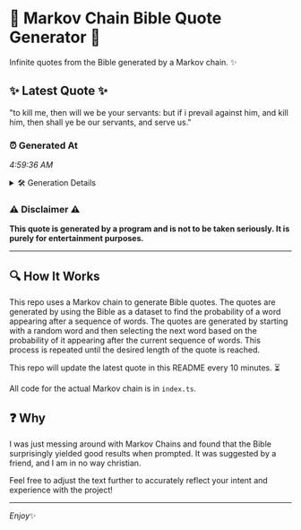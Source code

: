 # 📖 Markov Chain Bible Quote Generator 📖

Infinite quotes from the Bible generated by a Markov chain. ✨

## ✨ Latest Quote ✨
"to kill me, then will we be your servants: but if i prevail against him, and kill him, then shall ye be our servants, and serve us."

### ⏰ Generated At
*4:59:36 AM*

<details>
    <summary>🛠️ Generation Details</summary>
    <p>
        <strong>🌱 Seed:</strong> to<br>
        <strong>🔄 Iterations:</strong> 26<br>
        <strong>📜 Context History:</strong><br>[ to ]: kill<br>[ to, kill ]: me,<br>[ to, kill, me, ]: then<br>[ to, kill, me,, then ]: will<br>[ to, kill, me,, then, will ]: we<br>[ to, kill, me,, then, will, we ]: be<br>[ kill, me,, then, will, we, be ]: your<br>[ me,, then, will, we, be, your ]: servants:<br>[ then, will, we, be, your, servants: ]: but<br>[ will, we, be, your, servants:, but ]: if<br>[ we, be, your, servants:, but, if ]: i<br>[ be, your, servants:, but, if, i ]: prevail<br>[ your, servants:, but, if, i, prevail ]: against<br>[ servants:, but, if, i, prevail, against ]: him,<br>[ but, if, i, prevail, against, him, ]: and<br>[ if, i, prevail, against, him,, and ]: kill<br>[ i, prevail, against, him,, and, kill ]: him,<br>[ prevail, against, him,, and, kill, him, ]: then<br>[ against, him,, and, kill, him,, then ]: shall<br>[ him,, and, kill, him,, then, shall ]: ye<br>[ and, kill, him,, then, shall, ye ]: be<br>[ kill, him,, then, shall, ye, be ]: our<br>[ him,, then, shall, ye, be, our ]: servants,<br>[ then, shall, ye, be, our, servants, ]: and<br>[ shall, ye, be, our, servants,, and ]: serve<br>[ ye, be, our, servants,, and, serve ]: us.<br>
    </p>
</details>

### ⚠️ Disclaimer ⚠️
**This quote is generated by a program and is not to be taken seriously. It is purely for entertainment purposes.**

---

## 🔍 How It Works

This repo uses a Markov chain to generate Bible quotes. The quotes are generated by using the Bible as a dataset to find the probability of a word appearing after a sequence of words. The quotes are generated by starting with a random word and then selecting the next word based on the probability of it appearing after the current sequence of words. This process is repeated until the desired length of the quote is reached.

This repo will update the latest quote in this README every 10 minutes. ⏳

All code for the actual Markov chain is in `index.ts`.

## ❓ Why

I was just messing around with Markov Chains and found that the Bible surprisingly yielded good results when prompted. 
It was suggested by a friend, and I am in no way christian.

Feel free to adjust the text further to accurately reflect your intent and experience with the project!

---

*Enjoy*✨
